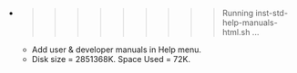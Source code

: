 * >>>>>>>>> Running inst-std-help-manuals-html.sh ...
  * Add user & developer manuals in Help menu.
  * Disk size = 2851368K. Space Used = 72K.
